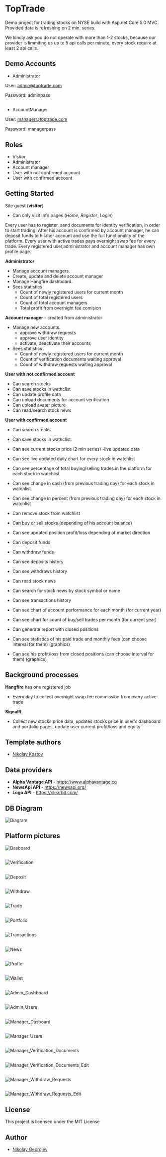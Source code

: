 # TopTrade

Demo project for trading stocks on NYSE build with Asp.net Core 5.0 MVC. Provided data is refreshing on 2 min. series.

We kindly ask you do not operate with more than 1-2 stocks, because our provider is limmiting us up to 5 api calls per minute, every stock require at least 2 api calls.

## Demo Accounts
* Administrator

User: admin@toptrade.com

Password: adminpass
##
* AccountManager

User: manager@toptrade.com

Password: managerpass

## Roles

* Visitor
* Administrator
* Account manager
* User with not confirmed account
* User with confirmed account

## Getting Started

Site guest (**visitor**) 
* Can only visit Info pages (*Home*, *Register*, *Login*)

Every user has to register, send documents for identity verification, in order to start trading.
After his account is confirmed by account manager, he can deposit funds to his/her account and use the full functionality of the platform.
Every user with active trades pays overnight swap fee for every trade.
Every registered user,administrator and account manager has own profile page.


**Administrator**
* Manage account managers.
* Create, update and delete account manager
* Manage Hangfire dashboard.
* Sees statistics
	- Count of newly registered users for current month 
	- Count of total registered users
	- Count of total account managers
	- Total profit from overnight fee comision	


**Account manager** - created from administrator
* Manage new accounts. 
	- approve withdraw requests
	- approve user identity 
	- activate, deactivate their accounts
* Sees statistics
	- Count of newly registered users for current month 
	- Count of verification documents waiting approval
	- Count of withdraw requests waiting approval	
		
**User with not confirmed account**
* Can search stocks
* Can save stocks in wathclist
* Can update profile data
* Can upload documents for account verification
* Can upload avatar picture
* Can read/search stock news


**User with confirmed account**
* Can search stocks.
* Can save stocks in wathclist.
* Can see current stocks price (2 min series) -live updated data
* Can see live updated daily chart for every stock in watchlist
* Can see percentage of total buying/selling trades in the platform for each stock in watchlist
* Can see change in cash (from previous trading day) for each stock in watchlist
* Can see change in percent (from previous trading day) for each stock in watchlist
* Can remove stock from watchlist
* Can buy or sell stocks (depending of his account balance)
* Can see updated position profit/loss depending of market direction

* Can deposit funds
* Can withdraw funds

* Can see deposits history
* Can see withdraws history

* Can read stock news
* Can search for stock news by stock symbol or name

* Can see transactions history
* Can see chart of account performance for each month (for current year)
* Can see chart for count of buy/sell trades per month (for current year)

* Can generate report with closed positions
* Can see statistics of his paid trade and monthly fees (can choose interval for them) (graphics)
* Can see his profit/loss from closed positions (can choose interval for them) (graphics)

## Background processes

**Hangfire** has one registered job
* Every day to collect overnight swap fee commission from every active trade

**SignalR**
* Collect new stocks price data, updates stocks price in user's dashboard and portfolio pages, update user current profit/loss and equity


## Template authors

- [Nikolay Kostov](https://github.com/NikolayIT)


## Data providers

* **Alpha Vantage API** - https://www.alphavantage.co
* **NewsApi API** - https://newsapi.org/
* **Logo API**  - https://clearbit.com/

## DB Diagram
![Diagram](https://github.com/nickolay-georgiev/TopTrade/blob/main/TopTrade/Web/TopTrade.Web/wwwroot/img/platform_images/db_relations.jpg)

## Platform pictures

![Dasboard](https://github.com/nickolay-georgiev/TopTrade/blob/main/TopTrade/Web/TopTrade.Web/wwwroot/img/platform_images/dashboard.png)

##
![Verification](https://github.com/nickolay-georgiev/TopTrade/blob/main/TopTrade/Web/TopTrade.Web/wwwroot/img/platform_images/verification.png)

##
![Deposit](https://github.com/nickolay-georgiev/TopTrade/blob/main/TopTrade/Web/TopTrade.Web/wwwroot/img/platform_images/deposit.png)

##
![Withdraw](https://github.com/nickolay-georgiev/TopTrade/blob/main/TopTrade/Web/TopTrade.Web/wwwroot/img/platform_images/withdraw.png)

##
![Trade](https://github.com/nickolay-georgiev/TopTrade/blob/main/TopTrade/Web/TopTrade.Web/wwwroot/img/platform_images/trade.png)

##
![Portfolio](https://github.com/nickolay-georgiev/TopTrade/blob/main/TopTrade/Web/TopTrade.Web/wwwroot/img/platform_images/portfolio.png)

##
![Transactions](https://github.com/nickolay-georgiev/TopTrade/blob/main/TopTrade/Web/TopTrade.Web/wwwroot/img/platform_images/transactions.png)

##
![News](https://github.com/nickolay-georgiev/TopTrade/blob/main/TopTrade/Web/TopTrade.Web/wwwroot/img/platform_images/news_feed.png)

##
![Profle](https://github.com/nickolay-georgiev/TopTrade/blob/main/TopTrade/Web/TopTrade.Web/wwwroot/img/platform_images/profile.png)

##
![Wallet](https://github.com/nickolay-georgiev/TopTrade/blob/main/TopTrade/Web/TopTrade.Web/wwwroot/img/platform_images/wallet.png)

##
![Admin_Dashboard](https://github.com/nickolay-georgiev/TopTrade/blob/main/TopTrade/Web/TopTrade.Web/wwwroot/img/platform_images/admin_dashboard.png)

##
![Admin_Users](https://github.com/nickolay-georgiev/TopTrade/blob/main/TopTrade/Web/TopTrade.Web/wwwroot/img/platform_images/admin_users.png)

##
![Manager_Dasboard](https://github.com/nickolay-georgiev/TopTrade/blob/main/TopTrade/Web/TopTrade.Web/wwwroot/img/platform_images/manager_dashboard.png)

##
![Manager_Users](https://github.com/nickolay-georgiev/TopTrade/blob/main/TopTrade/Web/TopTrade.Web/wwwroot/img/platform_images/manager_users.png)

##
![Manager_Verification_Documents](https://github.com/nickolay-georgiev/TopTrade/blob/main/TopTrade/Web/TopTrade.Web/wwwroot/img/platform_images/manager_verification_documents.png)

##
![Manager_Verification_Documents_Edit](https://github.com/nickolay-georgiev/TopTrade/blob/main/TopTrade/Web/TopTrade.Web/wwwroot/img/platform_images/manager_verification_documents_edit.png)

##
![Manager_Withdraw_Requests](https://github.com/nickolay-georgiev/TopTrade/blob/main/TopTrade/Web/TopTrade.Web/wwwroot/img/platform_images/manager_withdraw_requests.png)

##
![Manager_Withdraw_Requests_Edit](https://github.com/nickolay-georgiev/TopTrade/blob/main/TopTrade/Web/TopTrade.Web/wwwroot/img/platform_images/manager_withdraw_requests_edit.png)

## License

This project is licensed under the MIT License

## Author

- [Nikolay Georgiev](https://github.com/nickolay-georgiev)
